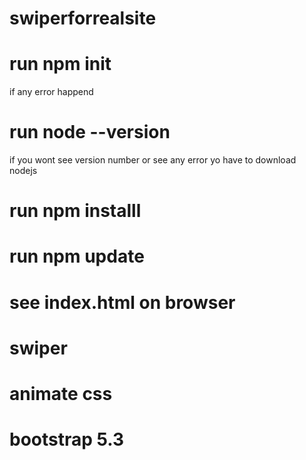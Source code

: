 # swiperforrealsite
# run npm init
<p>
if any error happend 
</p>

# run node --version
<p>
if you wont see version number or see any error yo have to download nodejs
<p>

# run npm installl
# run npm update
# see index.html on browser

# swiper
# animate css
# bootstrap 5.3

